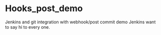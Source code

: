 # Hooks_post_demo
Jenkins and git integration with webhook/post commit demo 
Jenkins want to say hi to every one.
